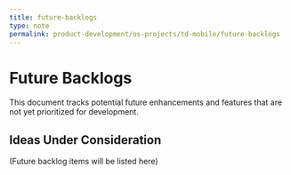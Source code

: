 ```yaml
---
title: future-backlogs
type: note
permalink: product-development/os-projects/td-mobile/future-backlogs
---
```


# Future Backlogs

This document tracks potential future enhancements and features that are not yet prioritized for development.

## Ideas Under Consideration
(Future backlog items will be listed here)